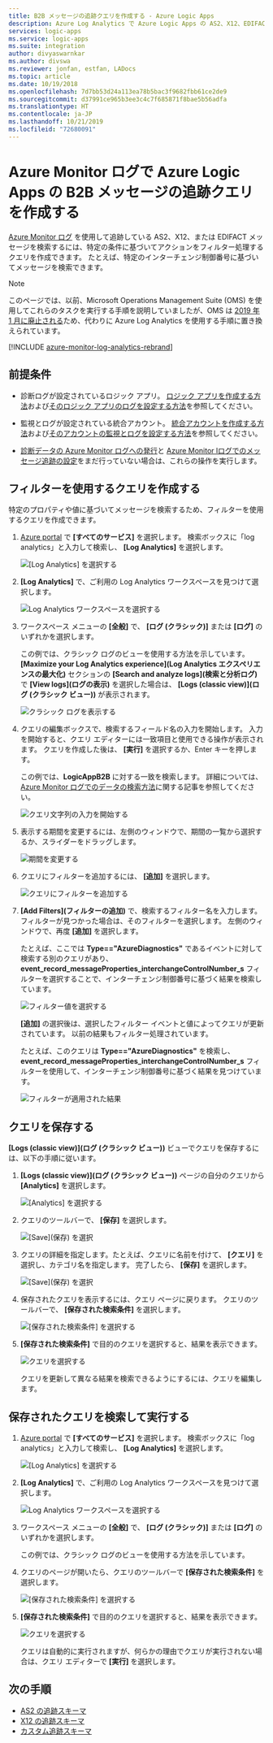 ```yaml
---
title: B2B メッセージの追跡クエリを作成する - Azure Logic Apps
description: Azure Log Analytics で Azure Logic Apps の AS2、X12、EDIFACT メッセージを追跡するクエリを作成する
services: logic-apps
ms.service: logic-apps
ms.suite: integration
author: divyaswarnkar
ms.author: divswa
ms.reviewer: jonfan, estfan, LADocs
ms.topic: article
ms.date: 10/19/2018
ms.openlocfilehash: 7d7bb53d24a113ea78b5bac3f9682fbb61ce2de9
ms.sourcegitcommit: d37991ce965b3ee3c4c7f685871f8bae5b56adfa
ms.translationtype: HT
ms.contentlocale: ja-JP
ms.lasthandoff: 10/21/2019
ms.locfileid: "72680091"
---
```

# <a name="create-tracking-queries-for-b2b-messages-in-azure-monitor-logs-for-azure-logic-apps"></a>Azure Monitor ログで Azure Logic Apps の B2B メッセージの追跡クエリを作成する

[Azure Monitor ログ](../log-analytics/log-analytics-overview.md) を使用して追跡している AS2、X12、または EDIFACT メッセージを検索するには、特定の条件に基づいてアクションをフィルター処理するクエリを作成できます。 たとえば、特定のインターチェンジ制御番号に基づいてメッセージを検索できます。

> [!NOTE]
> このページでは、以前、Microsoft Operations Management Suite (OMS) を使用してこれらのタスクを実行する手順を説明していましたが、OMS は [2019 年 1 月に廃止される](../azure-monitor/platform/oms-portal-transition.md)ため、代わりに Azure Log Analytics を使用する手順に置き換えられています。 

[!INCLUDE [azure-monitor-log-analytics-rebrand](../../includes/azure-monitor-log-analytics-rebrand.md)]

## <a name="prerequisites"></a>前提条件

* 診断ログが設定されているロジック アプリ。 [ロジック アプリを作成する方法](quickstart-create-first-logic-app-workflow.md)および[そのロジック アプリのログを設定する方法](../logic-apps/logic-apps-monitor-your-logic-apps.md#azure-diagnostics)を参照してください。

* 監視とログが設定されている統合アカウント。 [統合アカウントを作成する方法](../logic-apps/logic-apps-enterprise-integration-create-integration-account.md)および[そのアカウントの監視とログを設定する方法](../logic-apps/logic-apps-monitor-b2b-message.md)を参照してください。

* [診断データの Azure Monitor ログへの発行](../logic-apps/logic-apps-track-b2b-messages-omsportal.md)と [Azure Monitor lログでのメッセージ追跡の設定](../logic-apps/logic-apps-track-b2b-messages-omsportal.md)をまだ行っていない場合は、これらの操作を実行します。

## <a name="create-queries-with-filters"></a>フィルターを使用するクエリを作成する

特定のプロパティや値に基づいてメッセージを検索するため、フィルターを使用するクエリを作成できます。 

1. [Azure portal](https://portal.azure.com) で **[すべてのサービス]** を選択します。 検索ボックスに「log analytics」と入力して検索し、 **[Log Analytics]** を選択します。

   ![[Log Analytics] を選択する](media/logic-apps-track-b2b-messages-omsportal-query-filter-control-number/find-log-analytics.png)

1. **[Log Analytics]** で、ご利用の Log Analytics ワークスペースを見つけて選択します。 

   ![Log Analytics ワークスペースを選択する](media/logic-apps-track-b2b-messages-omsportal-query-filter-control-number/select-log-analytics-workspace.png)

1. ワークスペース メニューの **[全般]** で、 **[ログ (クラシック)]** または **[ログ]** のいずれかを選択します。 

   この例では、クラシック ログのビューを使用する方法を示しています。 
   **[Maximize your Log Analytics experience]\(Log Analytics エクスペリエンスの最大化)** セクションの **[Search and analyze logs]\(検索と分析ログ)** で **[View logs]\(ログの表示)** を選択した場合は、 **[Logs (classic view)]\(ログ (クラシック ビュー))** が表示されます。 

   ![クラシック ログを表示する](media/logic-apps-track-b2b-messages-omsportal-query-filter-control-number/view-classic-logs.png)

1. クエリの編集ボックスで、検索するフィールド名の入力を開始します。 入力を開始すると、クエリ エディターには一致項目と使用できる操作が表示されます。 クエリを作成した後は、 **[実行]** を選択するか、Enter キーを押します。

   この例では、**LogicAppB2B** に対する一致を検索します。 
   詳細については、[Azure Monitor ログでのデータの検索方法](../log-analytics/log-analytics-log-searches.md)に関する記事を参照してください。

   ![クエリ文字列の入力を開始する](media/logic-apps-track-b2b-messages-omsportal-query-filter-control-number/create-query.png)

1. 表示する期間を変更するには、左側のウィンドウで、期間の一覧から選択するか、スライダーをドラッグします。 

   ![期間を変更する](media/logic-apps-track-b2b-messages-omsportal-query-filter-control-number/change-timeframe.png)

1. クエリにフィルターを追加するには、 **[追加]** を選択します。 

   ![クエリにフィルターを追加する](media/logic-apps-track-b2b-messages-omsportal-query-filter-control-number/add-filter.png)

1. **[Add Filters]\(フィルターの追加)** で、検索するフィルター名を入力します。 フィルターが見つかった場合は、そのフィルターを選択します。 左側のウィンドウで、再度 **[追加]** を選択します。

   たとえば、ここでは **Type=="AzureDiagnostics"** であるイベントに対して検索する別のクエリがあり、**event_record_messageProperties_interchangeControlNumber_s** フィルターを選択することで、インターチェンジ制御番号に基づく結果を検索しています。

   ![フィルター値を選択する](media/logic-apps-track-b2b-messages-omsportal-query-filter-control-number/filter-example.png)

   **[追加]** の選択後は、選択したフィルター イベントと値によってクエリが更新されています。 
   以前の結果もフィルター処理されています。 

   たとえば、このクエリは **Type=="AzureDiagnostics"** を検索し、**event_record_messageProperties_interchangeControlNumber_s** フィルターを使用して、インターチェンジ制御番号に基づく結果を見つけています。

   ![フィルターが適用された結果](media/logic-apps-track-b2b-messages-omsportal-query-filter-control-number/filtered-results.png)

<a name="save-oms-query"></a>

## <a name="save-query"></a>クエリを保存する

**[Logs (classic view)]\(ログ (クラシック ビュー))** ビューでクエリを保存するには、以下の手順に従います。

1. **[Logs (classic view)]\(ログ (クラシック ビュー))** ページの自分のクエリから **[Analytics]** を選択します。 

   ![[Analytics] を選択する](media/logic-apps-track-b2b-messages-omsportal-query-filter-control-number/choose-analytics.png)

1. クエリのツールバーで、 **[保存]** を選択します。

   ![[Save]\(保存\) を選択](media/logic-apps-track-b2b-messages-omsportal-query-filter-control-number/save-query.png)

1. クエリの詳細を指定します。たとえば、クエリに名前を付けて、 **[クエリ]** を選択し、カテゴリ名を指定します。 完了したら、 **[保存]** を選択します。

   ![[Save]\(保存\) を選択](media/logic-apps-track-b2b-messages-omsportal-query-filter-control-number/query-details.png)

1. 保存されたクエリを表示するには、クエリ ページに戻ります。 クエリのツールバーで、 **[保存された検索条件]** を選択します。

   ![[保存された検索条件] を選択する](media/logic-apps-track-b2b-messages-omsportal-query-filter-control-number/choose-saved-searches.png)

1. **[保存された検索条件]** で目的のクエリを選択すると、結果を表示できます。 

   ![クエリを選択する](media/logic-apps-track-b2b-messages-omsportal-query-filter-control-number/saved-query-results.png)

   クエリを更新して異なる結果を検索できるようにするには、クエリを編集します。

## <a name="find-and-run-saved-queries"></a>保存されたクエリを検索して実行する

1. [Azure portal](https://portal.azure.com) で **[すべてのサービス]** を選択します。 検索ボックスに「log analytics」と入力して検索し、 **[Log Analytics]** を選択します。

   ![[Log Analytics] を選択する](media/logic-apps-track-b2b-messages-omsportal-query-filter-control-number/find-log-analytics.png)

1. **[Log Analytics]** で、ご利用の Log Analytics ワークスペースを見つけて選択します。 

   ![Log Analytics ワークスペースを選択する](media/logic-apps-track-b2b-messages-omsportal-query-filter-control-number/select-log-analytics-workspace.png)

1. ワークスペース メニューの **[全般]** で、 **[ログ (クラシック)]** または **[ログ]** のいずれかを選択します。 

   この例では、クラシック ログのビューを使用する方法を示しています。 

1. クエリのページが開いたら、クエリのツールバーで **[保存された検索条件]** を選択します。

   ![[保存された検索条件] を選択する](media/logic-apps-track-b2b-messages-omsportal-query-filter-control-number/choose-saved-searches.png)

1. **[保存された検索条件]** で目的のクエリを選択すると、結果を表示できます。 

   ![クエリを選択する](media/logic-apps-track-b2b-messages-omsportal-query-filter-control-number/saved-query-results.png) 

   クエリは自動的に実行されますが、何らかの理由でクエリが実行されない場合は、クエリ エディターで **[実行]** を選択します。

## <a name="next-steps"></a>次の手順

* [AS2 の追跡スキーマ](../logic-apps/logic-apps-track-integration-account-as2-tracking-schemas.md)
* [X12 の追跡スキーマ](../logic-apps/logic-apps-track-integration-account-x12-tracking-schema.md)
* [カスタム追跡スキーマ](../logic-apps/logic-apps-track-integration-account-custom-tracking-schema.md)
